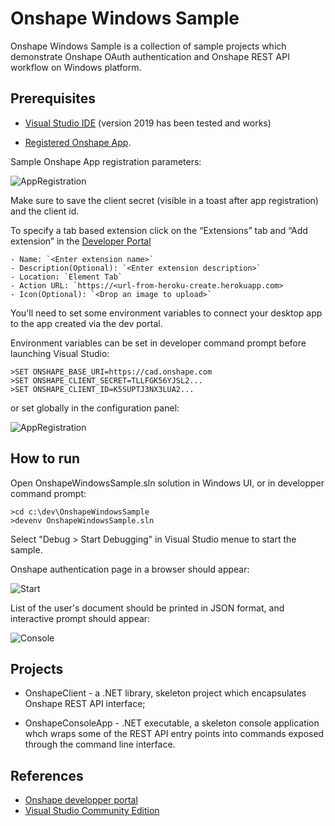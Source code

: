 # Onshape Windows Sample

Onshape Windows Sample is a collection of sample projects which demonstrate Onshape OAuth authentication and Onshape REST API workflow on Windows platform. 

## Prerequisites

- [Visual Studio IDE](https://www.visualstudio.com/) (version 2019 has been tested and works)

- [Registered Onshape App](https://dev-portal.onshape.com/oauthApps).

Sample Onshape App registration parameters:

![AppRegistration](AppRegistration.PNG)

Make sure to save the client secret (visible in a toast after app registration) and the client id.

To specify a tab based extension click on the “Extensions” tab and “Add extension” in the [Developer Portal](https://dev-portal.onshape.com/)

	- Name: `<Enter extension name>`
	- Description(Optional): `<Enter extension description>`
	- Location: `Element Tab`
	- Action URL: `https://<url-from-heroku-create.herokuapp.com>
	- Icon(Optional): `<Drop an image to upload>`

You'll need to set some environment variables to connect your desktop app to the app created via the dev portal. 

Environment variables can be set in developer command prompt before launching Visual Studio:

```
>SET ONSHAPE_BASE_URI=https://cad.onshape.com 
>SET ONSHAPE_CLIENT_SECRET=TLLFGK56YJSL2... 
>SET ONSHAPE_CLIENT_ID=K5SUPTJ3NX3LUA2...  
```

or set globally in the configuration panel:

![AppRegistration](EnvironmentVariables.PNG)

## How to run

Open OnshapeWindowsSample.sln solution in Windows UI, or in developper command prompt:

```
>cd c:\dev\OnshapeWindowsSample
>devenv OnshapeWindowsSample.sln
```

Select "Debug > Start Debugging" in Visual Studio menue to start the sample.

Onshape authentication page in a browser should appear:

![Start](Start.PNG)

List of the user's document should be printed in JSON format, and interactive prompt should appear:

![Console](Console.PNG)

## Projects

- OnshapeClient - a .NET library, skeleton project which encapsulates Onshape REST API interface;

- OnshapeConsoleApp - .NET executable, a skeleton console application whch wraps some of the REST API entry points into commands exposed through the command line interface.

## References

- [ Onshape developper portal](https://dev-portal.onshape.com)
- [ Visual Studio Community Edition](https://www.visualstudio.com/en-us/news/vs2013-community-vs.aspx)
